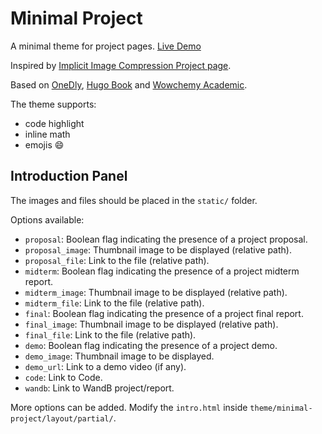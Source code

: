 # Minimal Project
A  minimal theme for project pages. [Live Demo](https://sowmyamanojna.github.io/hugo-minimal-project/)

Inspired by [Implicit Image Compression Project page](https://varun19299.github.io/implicit-image-compression/).

Based on [OneDly](https://github.com/cdeck3r/OneDly-Theme), [Hugo Book](https://github.com/alex-shpak/hugo-book) and [Wowchemy Academic](https://github.com/wowchemy/starter-academic).

The theme supports:
- code highlight
- inline math
- emojis :smile:

## Introduction Panel
The images and files should be placed in the `static/` folder.

Options available:
- `proposal`: Boolean flag indicating the presence of a project proposal.
- `proposal_image`: Thumbnail image to be displayed (relative path).
- `proposal_file`: Link to the file (relative path).
- `midterm`: Boolean flag indicating the presence of a project midterm report.
- `midterm_image`: Thumbnail image to be displayed (relative path).
- `midterm_file`: Link to the file (relative path).
- `final`: Boolean flag indicating the presence of a project final report.
- `final_image`: Thumbnail image to be displayed (relative path).
- `final_file`: Link to the file (relative path).
- `demo`: Boolean flag indicating the presence of a project demo.
- `demo_image`: Thumbnail image to be displayed.
- `demo_url`: Link to a demo video (if any).
- `code`: Link to Code.
- `wandb`: Link to WandB project/report.

More options can be added. Modify the `intro.html` inside `theme/minimal-project/layout/partial/`.

